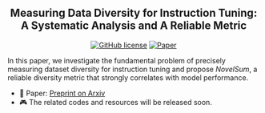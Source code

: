 <p align="center">
<!--  <img src="diversity.png" style="height: 80px;"> -->
 <h2 align="center">Measuring Data Diversity for Instruction Tuning: <br> A Systematic Analysis and A Reliable Metric </h2>
</p>

<p align="center">
 <a href="https://github.com/UmeanNever/NovelSum/blob/main/LICENSE"><img alt="GitHub license" src="https://img.shields.io/github/license/UmeanNever/NovelSum"></a>
 <a href="https://arxiv.org/abs/2502.17184"><img alt="Paper" src="https://img.shields.io/badge/📖-Paper-red"></a>
</p>

In this paper, we investigate the fundamental problem of precisely measuring dataset diversity for instruction tuning and propose *NovelSum*, a reliable diversity metric that strongly correlates with model performance. 

 - 📖 Paper: [Preprint on Arxiv](https://arxiv.org/abs/2502.17184)
 - 🎮 The related codes and resources will be released soon.


<!-- <a href="https://www.flaticon.com/free-icons/respect" title="respect icons">Respect icons created by Freepik - Flaticon</a> -->
